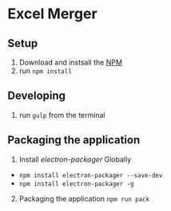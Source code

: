 # Excel Merger

## Setup
1. Download and instsall the [NPM](https://www.npmjs.com/)
2. run `npm install`

## Developing
1. run `gulp` from the terminal

## Packaging the application

1. Install *electron-packager* Globally
  * `npm install electron-packager --save-dev`
  * `npm install electron-packager -g`

2. Packaging the application
  `npm run pack`
